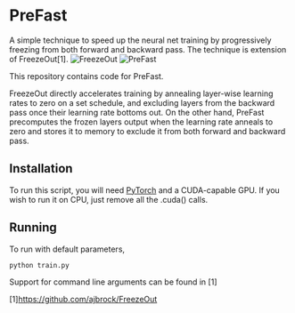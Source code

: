 # PreFast 

A simple technique to speed up the neural net training by progressively freezing from both forward and backward pass. The technique is extension of FreezeOut[1].
![FreezeOut](https://i.imgur.com/yUsVdIs.png)
![PreFast](https://i.imgur.com/ihglNNe.png)

This repository contains code for PreFast.

FreezeOut directly accelerates training by annealing layer-wise learning rates to zero on a set schedule, and excluding layers from the backward pass once their learning rate bottoms out. On the other hand, PreFast precomputes the frozen layers output when the learning rate anneals to zero and stores it to memory to exclude it from both forward and backward pass. 

## Installation
To run this script, you will need [PyTorch](http://pytorch.org) and a CUDA-capable GPU. If you wish to run it on CPU, just remove all the .cuda() calls.

## Running
To run with default parameters,

```sh
python train.py
```

Support for command line arguments can be found in [1]

[1]https://github.com/ajbrock/FreezeOut